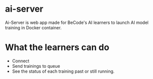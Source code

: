 # ai-server


Ai-Server is web app made for BeCode's AI learners to launch AI model training in Docker container.


# What the learners can do
 
 * Connect
 * Send trainings to queue
 * See the status of each training past or still running.

 
 
